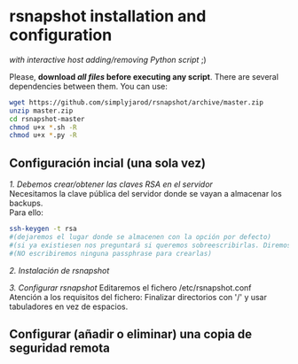 # rsnapshot installation and configuration
_with interactive host adding/removing Python script_ ;)

Please, **download _all files_ before executing any script**. There are several dependencies between them. You can use:
```bash
wget https://github.com/simplyjarod/rsnapshot/archive/master.zip
unzip master.zip
cd rsnapshot-master
chmod u+x *.sh -R
chmod u+x *.py -R
```


## Configuración incial (una sola vez)
*1. Debemos crear/obtener las claves RSA en el servidor*  
Necesitamos la clave pública del servidor donde se vayan a almacenar los backups.  
Para ello:  
```bash
ssh-keygen -t rsa
#(dejaremos el lugar donde se almacenen con la opción por defecto)   
#(si ya existiesen nos preguntará si queremos sobreescribirlas. Diremos que NO)
#(NO escribiremos ninguna passphrase para crearlas)
```
*2. Instalación de rsnapshot*  

*3. Configurar rsnapshot*
Editaremos el fichero /etc/rsnapshot.conf  
Atención a los requisitos del fichero: Finalizar directorios con '/' y usar tabuladores en vez de espacios.


## Configurar (añadir o eliminar) una copia de seguridad remota
